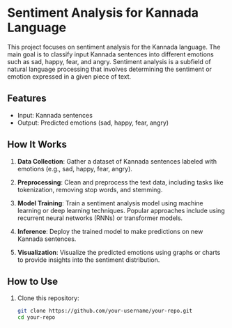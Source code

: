 # Sentiment Analysis for Kannada Language

This project focuses on sentiment analysis for the Kannada language. The main goal is to classify input Kannada sentences into different emotions such as sad, happy, fear, and angry. Sentiment analysis is a subfield of natural language processing that involves determining the sentiment or emotion expressed in a given piece of text.

## Features

- Input: Kannada sentences
- Output: Predicted emotions (sad, happy, fear, angry)

## How It Works

1. **Data Collection**: Gather a dataset of Kannada sentences labeled with emotions (e.g., sad, happy, fear, angry).

2. **Preprocessing**: Clean and preprocess the text data, including tasks like tokenization, removing stop words, and stemming.

3. **Model Training**: Train a sentiment analysis model using machine learning or deep learning techniques. Popular approaches include using recurrent neural networks (RNNs) or transformer models.

4. **Inference**: Deploy the trained model to make predictions on new Kannada sentences.

5. **Visualization**: Visualize the predicted emotions using graphs or charts to provide insights into the sentiment distribution.

## How to Use

1. Clone this repository:

   ```bash
   git clone https://github.com/your-username/your-repo.git
   cd your-repo
